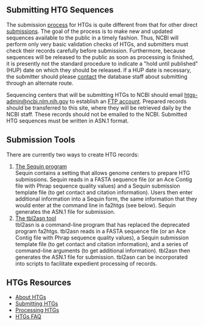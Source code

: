 
## Submitting HTG Sequences

The submission [process](/~/htgs/processing) for HTGs is quite different from that for other direct [submissions](/~/). The goal of the process is to make new and updated sequences available to the public in a timely fashion. Thus, NCBI will perform only very basic validation checks of HTGs, and submitters must check their records carefully before submission. Furthermore, because sequences will be released to the public as soon as processing is finished, it is presently not the standard procedure to indicate a "hold until published" (HUP) date on which they should be released. If a HUP date is necessary, the submitter should please [contact](mailto:htgs-admin@ncbi.nlm.nih.gov) the database staff about submitting through an alternate route.

Sequencing centers that will be submitting HTGs to NCBI should email [htgs-admin@ncbi.nlm.nih.gov](mailto:htgs-admin@ncbi.nlm.nih.gov) to establish an [FTP account](/~/htgs/ftp). Prepared records should be transferred to this site, where they will be retrieved daily by the NCBI staff. These records should not be emailed to the NCBI. Submitted HTG sequences must be written in ASN.1 format.

## Submission Tools

There are currently two ways to create HTG records:

1.  [The Sequin program](/~/htgs/sequininfo)  
    Sequin contains a setting that allows genome centers to prepare HTG submissions. Sequin reads in a FASTA sequence file (or an Ace Contig file with Phrap sequence quality values) and a Sequin submission template file (to get contact and citation information). Users then enter additional information into a Sequin form, the same information that they would enter at the command line in fa2htgs (see below). Sequin generates the ASN.1 file for submission.
2.  [The tbl2asn tool](/~/htgs/tbl2asninfo)  
    tbl2asn is a command-line program that has replaced the deprecated program fa2htgs. tbl2asn reads in a FASTA sequence file (or an Ace Contig file with Phrap sequence quality values), a Sequin submission template file (to get contact and citation information), and a series of command-line arguments (to get additional information). tbl2asn then generates the ASN.1 file for submission. tbl2asn can be incorporated into scripts to facilitate expedient processing of records.

</div>

</div>

<div id="shared-content-1" nid="1331">

<div class="rightnav">

## HTGs Resources

*   [About HTGs](/~/htgs)
*   [Submitting HTGs](/~/htgs/subinfo)
*   [Processing HTGs](/~/htgs/processing)
*   [](/~/htgs/processing)[HTGs FAQ](/~/htgs/faq)

</div>

</div>